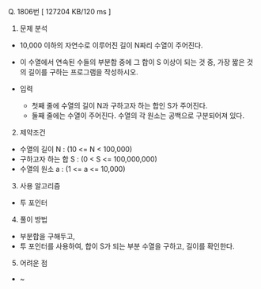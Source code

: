 Q. 1806번 [ 127204 KB/120 ms ]

1. 문제 분석
- 10,000 이하의 자연수로 이루어진 길이 N짜리 수열이 주어진다. 
- 이 수열에서 연속된 수들의 부분합 중에 그 합이 S 이상이 되는 것 중, 가장 짧은 것의 길이를 구하는 프로그램을 작성하시오.


- 입력
  - 첫째 줄에 수열의 길이 N과 구하고자 하는 합인 S가 주어진다.
  - 둘째 줄에는 수열이 주어진다. 수열의 각 원소는 공백으로 구분되어져 있다.

2. 제약조건
- 수열의 길이 N : (10 <= N < 100,000)
- 구하고자 하는 합 S : (0 < S <= 100,000,000)
- 수열의 원소 a : (1 <= a <= 10,000)

3. 사용 알고리즘
- 투 포인터

4. 풀이 방법
- 부분합을 구해두고,
- 투 포인터를 사용하여, 합이 S가 되는 부분 수열을 구하고, 길이를 확인한다.

5. 어려운 점
- ~